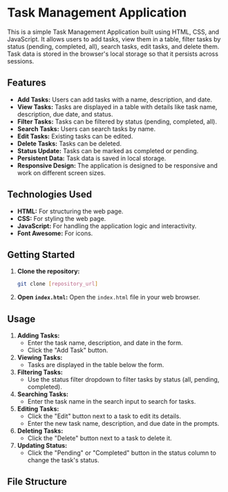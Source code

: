 # Task Management Application

This is a simple Task Management Application built using HTML, CSS, and JavaScript. It allows users to add tasks, view them in a table, filter tasks by status (pending, completed, all), search tasks, edit tasks, and delete them. Task data is stored in the browser's local storage so that it persists across sessions.

## Features

-   **Add Tasks:** Users can add tasks with a name, description, and date.
-   **View Tasks:** Tasks are displayed in a table with details like task name, description, due date, and status.
-   **Filter Tasks:** Tasks can be filtered by status (pending, completed, all).
-   **Search Tasks:** Users can search tasks by name.
-   **Edit Tasks:** Existing tasks can be edited.
-   **Delete Tasks:** Tasks can be deleted.
-   **Status Update:** Tasks can be marked as completed or pending.
-   **Persistent Data:** Task data is saved in local storage.
-   **Responsive Design:** The application is designed to be responsive and work on different screen sizes.

## Technologies Used

-   **HTML:** For structuring the web page.
-   **CSS:** For styling the web page.
-   **JavaScript:** For handling the application logic and interactivity.
-   **Font Awesome:** For icons.

## Getting Started

1.  **Clone the repository:**
    ```bash
    git clone [repository_url]
    ```
2.  **Open `index.html`:** Open the `index.html` file in your web browser.

## Usage

1.  **Adding Tasks:**
    -   Enter the task name, description, and date in the form.
    -   Click the "Add Task" button.
2.  **Viewing Tasks:**
    -   Tasks are displayed in the table below the form.
3.  **Filtering Tasks:**
    -   Use the status filter dropdown to filter tasks by status (all, pending, completed).
4.  **Searching Tasks:**
    -   Enter the task name in the search input to search for tasks.
5.  **Editing Tasks:**
    -   Click the "Edit" button next to a task to edit its details.
    -   Enter the new task name, description, and due date in the prompts.
6.  **Deleting Tasks:**
    -   Click the "Delete" button next to a task to delete it.
7.  **Updating Status:**
    -   Click the "Pending" or "Completed" button in the status column to change the task's status.

## File Structure
